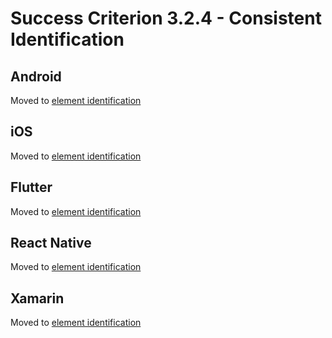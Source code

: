 # Success Criterion 3.2.4 - Consistent Identification

## Android

Moved to [element identification](../element-identification.md)

## iOS

Moved to [element identification](../element-identification.md)

## Flutter

Moved to [element identification](../element-identification.md)

## React Native

Moved to [element identification](../element-identification.md)

## Xamarin

Moved to [element identification](../element-identification.md)
